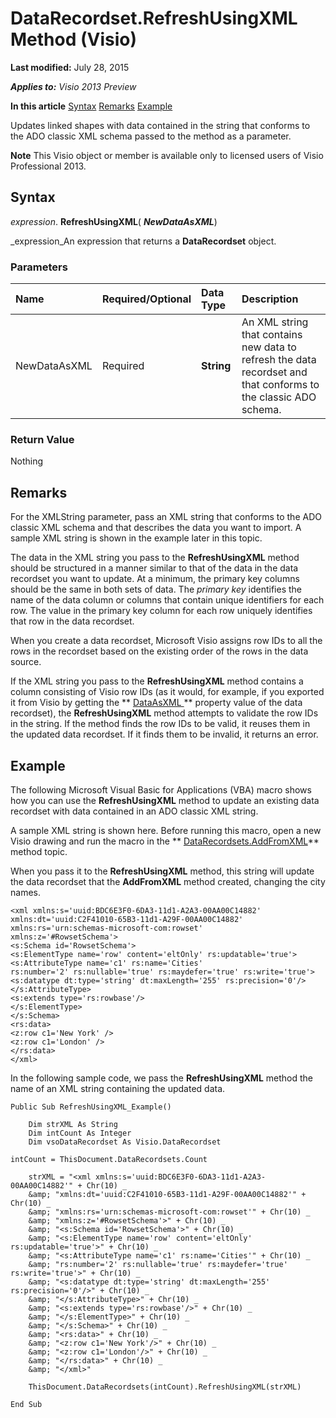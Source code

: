 
# DataRecordset.RefreshUsingXML Method (Visio)

 **Last modified:** July 28, 2015

 _**Applies to:** Visio 2013 Preview_

 **In this article**
 [Syntax](#sectionSection1)
 [Remarks](#sectionSection2)
 [Example](#sectionSection3)


Updates linked shapes with data contained in the string that conforms to the ADO classic XML schema passed to the method as a parameter.

 **Note**  This Visio object or member is available only to licensed users of Visio Professional 2013.


## Syntax
<a name="sectionSection1"> </a>

 _expression_. **RefreshUsingXML**( **_NewDataAsXML_**)

 _expression_An expression that returns a  **DataRecordset** object.


### Parameters



|**Name**|**Required/Optional**|**Data Type**|**Description**|
|:-----|:-----|:-----|:-----|
|NewDataAsXML|Required| **String**|An XML string that contains new data to refresh the data recordset and that conforms to the classic ADO schema.|

### Return Value

Nothing


## Remarks
<a name="sectionSection2"> </a>

For the XMLString parameter, pass an XML string that conforms to the ADO classic XML schema and that describes the data you want to import. A sample XML string is shown in the example later in this topic. 

The data in the XML string you pass to the  **RefreshUsingXML** method should be structured in a manner similar to that of the data in the data recordset you want to update. At a minimum, the primary key columns should be the same in both sets of data. The _primary key_ identifies the name of the data column or columns that contain unique identifiers for each row. The value in the primary key column for each row uniquely identifies that row in the data recordset.

When you create a data recordset, Microsoft Visio assigns row IDs to all the rows in the recordset based on the existing order of the rows in the data source. 

If the XML string you pass to the  **RefreshUsingXML** method contains a column consisting of Visio row IDs (as it would, for example, if you exported it from Visio by getting the ** [DataAsXML ](500dda1a-0747-57d0-f847-e3e1f72e96a3.md)** property value of the data recordset), the **RefreshUsingXML** method attempts to validate the row IDs in the string. If the method finds the row IDs to be valid, it reuses them in the updated data recordset. If it finds them to be invalid, it returns an error.


## Example
<a name="sectionSection3"> </a>

The following Microsoft Visual Basic for Applications (VBA) macro shows how you can use the  **RefreshUsingXML** method to update an existing data recordset with data contained in an ADO classic XML string.

 A sample XML string is shown here. Before running this macro, open a new Visio drawing and run the macro in the ** [DataRecordsets.AddFromXML](b75d7ecc-98d2-ae9b-608f-a9ec2b736ea6.md)** method topic.

When you pass it to the  **RefreshUsingXML** method, this string will update the data recordset that the **AddFromXML** method created, changing the city names.




```
<xml xmlns:s='uuid:BDC6E3F0-6DA3-11d1-A2A3-00AA00C14882' 
xmlns:dt='uuid:C2F41010-65B3-11d1-A29F-00AA00C14882' 
xmlns:rs='urn:schemas-microsoft-com:rowset' 
xmlns:z='#RowsetSchema'> 
<s:Schema id='RowsetSchema'> 
<s:ElementType name='row' content='eltOnly' rs:updatable='true'> 
<s:AttributeType name='c1' rs:name='Cities' 
rs:number='2' rs:nullable='true' rs:maydefer='true' rs:write='true'> 
<s:datatype dt:type='string' dt:maxLength='255' rs:precision='0'/> 
</s:AttributeType> 
<s:extends type='rs:rowbase'/> 
</s:ElementType> 
</s:Schema> 
<rs:data> 
<z:row c1='New York' /> 
<z:row c1='London' /> 
</rs:data> 
</xml>
```

In the following sample code, we pass the  **RefreshUsingXML** method the name of an XML string containing the updated data.




```
Public Sub RefreshUsingXML_Example() 
 
    Dim strXML As String 
    Dim intCount As Integer 
    Dim vsoDataRecordset As Visio.DataRecordset 
 
intCount = ThisDocument.DataRecordsets.Count 
 
    strXML = "<xml xmlns:s='uuid:BDC6E3F0-6DA3-11d1-A2A3-00AA00C14882'" + Chr(10) _ 
    &amp; "xmlns:dt='uuid:C2F41010-65B3-11d1-A29F-00AA00C14882'" + Chr(10) _ 
    &amp; "xmlns:rs='urn:schemas-microsoft-com:rowset'" + Chr(10) _ 
    &amp; "xmlns:z='#RowsetSchema'>" + Chr(10) _ 
    &amp; "<s:Schema id='RowsetSchema'>" + Chr(10) _ 
    &amp; "<s:ElementType name='row' content='eltOnly' rs:updatable='true'>" + Chr(10) _ 
    &amp; "<s:AttributeType name='c1' rs:name='Cities'" + Chr(10) _ 
    &amp; "rs:number='2' rs:nullable='true' rs:maydefer='true' rs:write='true'>" + Chr(10) _ 
    &amp; "<s:datatype dt:type='string' dt:maxLength='255' rs:precision='0'/>" + Chr(10) _ 
    &amp; "</s:AttributeType>" + Chr(10) _ 
    &amp; "<s:extends type='rs:rowbase'/>" + Chr(10) _ 
    &amp; "</s:ElementType>" + Chr(10) _ 
    &amp; "</s:Schema>" + Chr(10) _ 
    &amp; "<rs:data>" + Chr(10) _ 
    &amp; "<z:row c1='New York'/>" + Chr(10) _ 
    &amp; "<z:row c1='London'/>" + Chr(10) _ 
    &amp; "</rs:data>" + Chr(10) _ 
    &amp; "</xml>" 
 
    ThisDocument.DataRecordsets(intCount).RefreshUsingXML(strXML) 
 
End Sub
```

